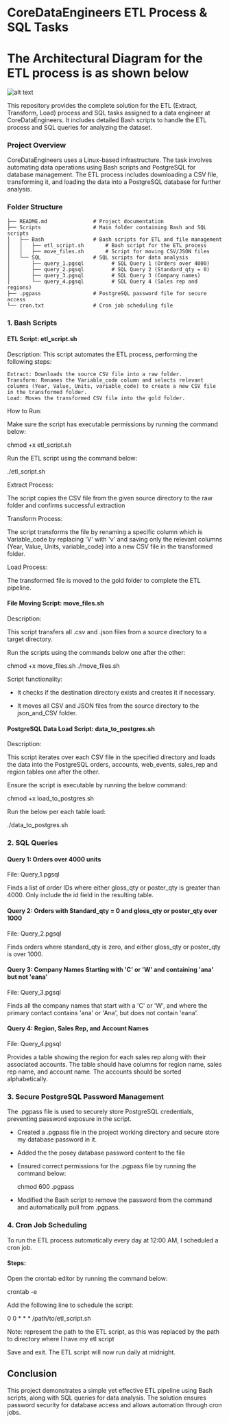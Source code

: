 # CoreDataEngineers ETL Process & SQL Tasks

# The Architectural Diagram for the ETL process is as shown below

   ![alt text](ETL.png)

This repository provides the complete solution for the ETL (Extract, Transform, Load) process and SQL tasks assigned to a data engineer at CoreDataEngineers. It includes detailed Bash scripts to handle the ETL process and SQL queries for analyzing the dataset.


### Project Overview

CoreDataEngineers uses a Linux-based infrastructure. The task involves automating data operations using Bash scripts and PostgreSQL for database management. The ETL process includes downloading a CSV file, transforming it, and loading the data into a PostgreSQL database for further analysis.


### Folder Structure

```
├── README.md               # Project documentation
├── Scripts                 # Main folder containing Bash and SQL scripts
│   ├── Bash                # Bash scripts for ETL and file management
│   │   ├── etl_script.sh       # Bash script for the ETL process
│   │   ├── move_files.sh       # Script for moving CSV/JSON files
│   └── SQL                 # SQL scripts for data analysis
│       ├── query_1.pgsql         # SQL Query 1 (Orders over 4000)
│       ├── query_2.pgsql         # SQL Query 2 (Standard_qty = 0)
│       ├── query_3.pgsql         # SQL Query 3 (Company names)
│       └── query_4.pgsql         # SQL Query 4 (Sales rep and regions)
├── .pgpass                 # PostgreSQL password file for secure access
└── cron.txt                # Cron job scheduling file
```


### 1. Bash Scripts

#### ETL Script: etl_script.sh

Description:
This script automates the ETL process, performing the following steps:

    Extract: Downloads the source CSV file into a raw folder.
    Transform: Renames the Variable_code column and selects relevant columns (Year, Value, Units, variable_code) to create a new CSV file in the transformed folder.
    Load: Moves the transformed CSV file into the gold folder.

How to Run:

Make sure the script has executable permissions by running the command below:

chmod +x etl_script.sh

Run the ETL script using the command below:

./etl_script.sh

Extract Process:

The script copies the CSV file from the given source directory to the raw folder and confirms successful extraction

Transform Process:

The script transforms the file by renaming a specific column which is Variable_code by replacing 'V' with 'v' and saving only the relevant columns (Year, Value, Units, variable_code) into a new CSV file in the transformed folder.

Load Process:

The transformed file is moved to the gold folder to complete the ETL pipeline.


#### File Moving Script:  move_files.sh

Description:

This script transfers all .csv and .json files from a source directory to a target directory.

Run the scripts using the commands below one after the other:

chmod +x move_files.sh
./move_files.sh

Script functionality:

- It checks if the destination directory exists and creates it if necessary.

- It moves all CSV and JSON files from the source directory to the json_and_CSV folder.



#### PostgreSQL Data Load Script: data_to_postgres.sh

Description:

This script iterates over each CSV file in the specified directory and loads the data into the PostgreSQL orders, accounts, web_events, sales_rep and region tables one after the other.

Ensure the script is executable by running the below command:

chmod +x load_to_postgres.sh

Run the below per each table load:

./data_to_postgres.sh


### 2. SQL Queries

#### Query 1: Orders over 4000 units 

File: Query_1.pgsql

Finds a list of order IDs where either gloss_qty or poster_qty is greater than 4000. Only include the id field in the resulting table.


#### Query 2: Orders with Standard_qty = 0 and gloss_qty or poster_qty over 1000

File: Query_2.pgsql

Finds orders where standard_qty is zero, and either gloss_qty or poster_qty is over 1000.


#### Query 3: Company Names Starting with 'C' or 'W' and containing 'ana' but not 'eana' 

File: Query_3.pgsql 

Finds all the company names that start with a 'C' or 'W', and where the primary contact contains 'ana' or 'Ana', but does not contain 'eana'.

#### Query 4: Region, Sales Rep, and Account Names

File: Query_4.pgsql

Provides a table showing the region for each sales rep along with their associated accounts. The table should have columns for region name, sales rep name, and account name. The accounts should be sorted alphabetically.


### 3. Secure PostgreSQL Password Management

The .pgpass file is used to securely store PostgreSQL credentials, preventing password exposure in the script.

- Created a .pgpass file in the project working directory and secure store my database password in it.

- Added the the posey database password content to the file

- Ensured correct permissions for the .pgpass file by running the command below:

  chmod 600 .pgpass

- Modified the Bash script to remove the password from the command and automatically pull from .pgpass.


### 4. Cron Job Scheduling

To run the ETL process automatically every day at 12:00 AM, I scheduled a cron job.

#### Steps:

Open the crontab editor by running the command below:

crontab -e

Add the following line to schedule the script:

0 0 * * * /path/to/etl_script.sh


Note: represent the path to the ETL script, as this was replaced by the path to directory where I have my etl script

Save and exit. The ETL script will now run daily at midnight.



## Conclusion

This project demonstrates a simple yet effective ETL pipeline using Bash scripts, along with SQL queries for data analysis. The solution ensures password security for database access and allows automation through cron jobs.



